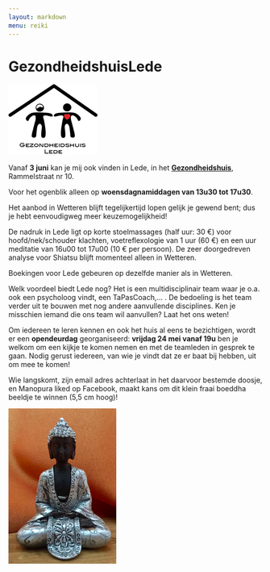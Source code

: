 ```yaml
---
layout: markdown
menu: reiki
---
```

# GezondheidshuisLede

![gezondheidshuislede](images/finallogogezondheidshuisweb.png)




Vanaf **3 juni** kan je mij ook vinden in Lede, in het [**Gezondheidshuis**](https://gezondheidshuislede.be), Rammelstraat nr 10.

Voor het ogenblik alleen op **woensdagnamiddagen van 13u30 tot 17u30**.  

Het aanbod in Wetteren blijft tegelijkertijd lopen gelijk je gewend bent; dus je hebt eenvoudigweg meer keuzemogelijkheid!

De nadruk in Lede ligt op korte stoelmassages (half uur: 30 €) voor hoofd/nek/schouder klachten, voetreflexologie van 1 uur (60 €) en een uur meditatie van 16u00 tot 17u00 (10 € per persoon). De zeer doorgedreven analyse voor Shiatsu blijft momenteel alleen in Wetteren.

Boekingen voor Lede gebeuren op dezelfde manier als in Wetteren.

Welk voordeel biedt Lede nog? Het is een multidisciplinair team waar je o.a. ook een psycholoog vindt, een TaPasCoach,… . De bedoeling is het team verder uit te bouwen met nog andere aanvullende disciplines. Ken je misschien iemand die ons team wil aanvullen? Laat het ons weten!

Om iedereen te leren kennen en ook het huis al eens te bezichtigen, wordt er een **opendeurdag** 
georganiseerd: **vrijdag 24 mei vanaf 19u** ben je welkom om een kijkje te komen nemen en met de teamleden in gesprek te gaan. Nodig gerust iedereen, van wie je vindt dat ze er baat bij hebben, uit om mee te komen!

Wie langskomt, zijn email adres achterlaat in het daarvoor bestemde doosje, en Manopura liked op Facebook, maakt kans om dit klein fraai boeddha beeldje te winnen (5,5 cm hoog)!

![gezondheidshuislede](images/kleineboedha.png)

